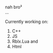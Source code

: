 nah bro²
<br />...
<p>
Currently working on:<ol><li>C++</li><li>JS</li><li>Rblx.Lua and</li><li>Html</li></ol><br />
  </p>
<!---
aarrbba123/aarrbba123 is a ✨ special ✨ repository because its `README.md` (this file) appears on your GitHub profile.
You can click the Preview link to take a look at your changes.
--->
